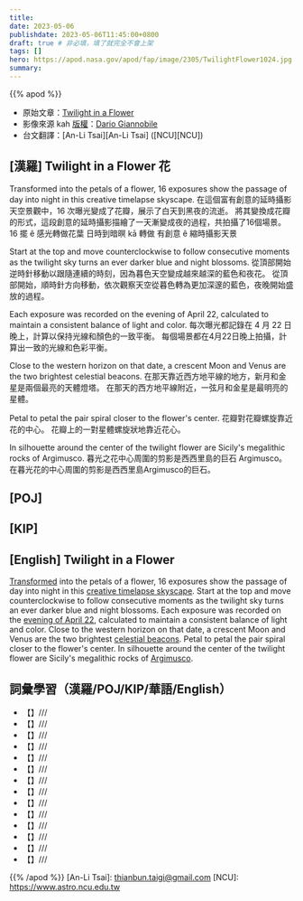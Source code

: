 ```yaml
---
title: 
date: 2023-05-06
publishdate: 2023-05-06T11:45:00+0800
draft: true # 非必填，填了就完全不會上架
tags: []
hero: https://apod.nasa.gov/apod/fap/image/2305/TwilightFlower1024.jpg
summary: 
---
```


{{% apod %}}

- 原始文章：[Twilight in a Flower](https://apod.nasa.gov/apod/ap230506.html)
- 影像來源 kah [版權][copyright]：[Dario Giannobile](https://www.dariogiannobile.com/)
- 台文翻譯：[An-Li Tsai][An-Li Tsai] ([NCU][NCU])

## [漢羅] Twilight in a Flower 花
Transformed into the petals of a flower, 16 exposures show the passage of day into night in this creative timelapse skyscape.
在這個富有創意的延時攝影天空景觀中，16 次曝光變成了花瓣，展示了白天到黑夜的流逝。
將其變換成花瓣的形式，這段創意的延時攝影描繪了一天漸變成夜的過程，共拍攝了16個場景。
16 擺 ê 感光轉做花葉
日時到暗暝
kā 轉做
有創意 ê 縮時攝影天景

Start at the top and move counterclockwise to follow consecutive moments as the twilight sky turns an ever darker blue and night blossoms.
從頂部開始逆時針移動以跟隨連續的時刻，因為暮色天空變成越來越深的藍色和夜花。
從頂部開始，順時針方向移動，依次觀察天空從暮色轉為更加深邃的藍色，夜晚開始盛放的過程。

Each exposure was recorded on the evening of April 22, calculated to maintain a consistent balance of light and color.
每次曝光都記錄在 4 月 22 日晚上，計算以保持光線和顏色的一致平衡。
每個場景都在4月22日晚上拍攝，計算出一致的光線和色彩平衡。

Close to the western horizon on that date, a crescent Moon and Venus are the two brightest celestial beacons.
在那天靠近西方地平線的地方，新月和金星是兩個最亮的天體燈塔。
在那天的西方地平線附近，一弦月和金星是最明亮的星體。

Petal to petal the pair spiral closer to the flower's center.
花瓣對花瓣螺旋靠近花的中心。
花瓣上的一對星體螺旋狀地靠近花心。

In silhouette around the center of the twilight flower are Sicily's megalithic rocks of Argimusco.
暮光之花中心周圍的剪影是西西里島的巨石 Argimusco。
在暮光花的中心周圍的剪影是西西里島Argimusco的巨石。

## [POJ] 



## [KIP] 



## [English] Twilight in a Flower
[Transformed][Transformed] into the petals of a flower, 16 exposures show the passage of day into night in this [creative timelapse skyscape][creative timelapse skyscape].
Start at the top and move counterclockwise to follow consecutive moments as the twilight sky turns an ever darker blue and night blossoms.
Each exposure was recorded on the [evening of April 22][evening of April 22], calculated to maintain a consistent balance of light and color.
Close to the western horizon on that date, a crescent Moon and Venus are the two brightest [celestial beacons][celestial beacons].
Petal to petal the pair spiral closer to the flower's center.
In silhouette around the center of the twilight flower are Sicily's megalithic rocks of [Argimusco][Argimusco].



## 詞彙學習（漢羅/POJ/KIP/華語/English）
- 【】///
- 【】///
- 【】///
- 【】///
- 【】///
- 【】///
- 【】///
- 【】///
- 【】///
- 【】///
- 【】///
- 【】///
- 【】///
- 【】///

{{% /apod %}}
[An-Li Tsai]: thianbun.taigi@gmail.com
[NCU]: https://www.astro.ncu.edu.tw

[copyright]: https://apod.nasa.gov/apod/fap/lib/about_apod.html#srapply
[License]: https://creativecommons.org/licenses/by/2.0/


[Transformed]:https://apod.nasa.gov/apod/ap220422.html
[creative timelapse skyscape]:https://www.dariogiannobile.com/p605599922/h6a198f02#h6a198f02
[evening of April 22]:https://www.dariogiannobile.com/night_sky_galleries/nightscape/h6fec4a2d#h6fec4a2d
[celestial beacons]:https://solarsystem.nasa.gov/skywatching/whats-up/
[Argimusco]:https://en.wikipedia.org/wiki/Argimusco


